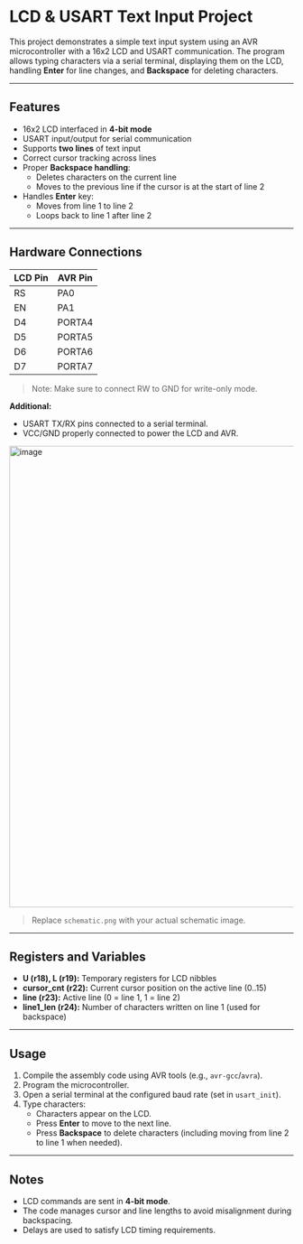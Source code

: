 # LCD & USART Text Input Project

This project demonstrates a simple text input system using an AVR microcontroller with a 16x2 LCD and USART communication. The program allows typing characters via a serial terminal, displaying them on the LCD, handling **Enter** for line changes, and **Backspace** for deleting characters.

---

## Features

- 16x2 LCD interfaced in **4-bit mode**
- USART input/output for serial communication
- Supports **two lines** of text input
- Correct cursor tracking across lines
- Proper **Backspace handling**:
  - Deletes characters on the current line
  - Moves to the previous line if the cursor is at the start of line 2
- Handles **Enter** key:
  - Moves from line 1 to line 2
  - Loops back to line 1 after line 2

---

## Hardware Connections

| LCD Pin | AVR Pin  |
|---------|----------|
| RS      | PA0      |
| EN      | PA1      |
| D4      | PORTA4   |
| D5      | PORTA5   |
| D6      | PORTA6   |
| D7      | PORTA7   |

> Note: Make sure to connect RW to GND for write-only mode.

**Additional:**

- USART TX/RX pins connected to a serial terminal.
- VCC/GND properly connected to power the LCD and AVR.

<img width="1131" height="818" alt="image" src="https://github.com/user-attachments/assets/7ce8ed14-79b5-4143-bb22-4c29f21102df" />

> Replace `schematic.png` with your actual schematic image.

---

## Registers and Variables

- **U (r18), L (r19):** Temporary registers for LCD nibbles
- **cursor_cnt (r22):** Current cursor position on the active line (0..15)
- **line (r23):** Active line (0 = line 1, 1 = line 2)
- **line1_len (r24):** Number of characters written on line 1 (used for backspace)

---

## Usage

1. Compile the assembly code using AVR tools (e.g., `avr-gcc`/`avra`).
2. Program the microcontroller.
3. Open a serial terminal at the configured baud rate (set in `usart_init`).
4. Type characters:
   - Characters appear on the LCD.
   - Press **Enter** to move to the next line.
   - Press **Backspace** to delete characters (including moving from line 2 to line 1 when needed).

---

## Notes

- LCD commands are sent in **4-bit mode**.
- The code manages cursor and line lengths to avoid misalignment during backspacing.
- Delays are used to satisfy LCD timing requirements.
